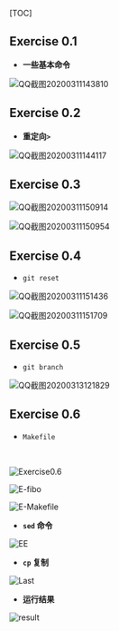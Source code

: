 [TOC]



## Exercise 0.1

- **一些基本命令**

![QQ截图20200311143810](image/ex1_1.png)





## Exercise 0.2

- **重定向`>`**

![QQ截图20200311144117](image/ex2.png)







## Exercise 0.3

![QQ截图20200311150914](image/ex3_1.png)

![QQ截图20200311150954](image/ex3_2.png)







## Exercise 0.4

- `git reset`

![QQ截图20200311151436](image/ex4_1.png)

![QQ截图20200311151709](image/ex4_2.png)







## Exercise 0.5

- `git branch`

![QQ截图20200313121829](image/ex5.png)





## Exercise 0.6

- `Makefile`

​	

![Exercise0.6](image/Exercise0.6.png)



![E-fibo](image/E-fibo.png)

![E-Makefile](image/E-Makefile.png)

- **`sed` 命令**

![EE](image/EE.png)



- **`cp` 复制**

![Last](image/Last.png)



- **运行结果**

![result](image/result.png)